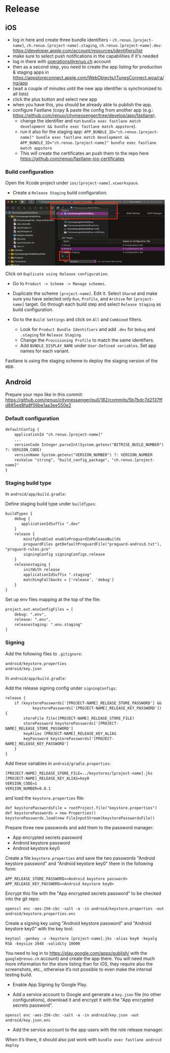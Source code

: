 # Release

## iOS

* log in here and create three bundle identifiers - `ch.renuo.[project-name]`, `ch.renuo.[project-name].staging`, `ch.renuo.[project-name].dev`: <https://developer.apple.com/account/resources/identifiers/list>
* make sure to select push notifications in the capabilities if it's needed
* log in there with operations@renuo.ch account
* then as a second step, you need to create the app listing for production & staging apps in <https://appstoreconnect.apple.com/WebObjects/iTunesConnect.woa/ra/ng/app>
* (wait a couple of minutes until the new app identifier is synchronized to all lists)
* click the plus button and select new app
* when you have this, you should be already able to publish the app.
* configure Fastlane (copy & paste the config from another app (e.g.: <https://github.com/renuo/citymessenger/tree/develop/app/fastlane>),
  * change the identifier and run `bundle exec fastlane match development && bundle exec fastlane match appstore`).
  * run it also for the staging app: `APP_BUNDLE_ID="ch.renuo.[project-name]" bundle exec fastlane match development && APP_BUNDLE_ID="ch.renuo.[project-name]" bundle exec fastlane match appstore`
  * This will create the certificates an push them to the repo here <https://github.com/renuo/fastlane-ios-certificates>

### Build configuration

Open the Xcode project under `ios/[project-name].xcworkspace`.

* Create a `Release Staging` build configuration.

![xcode_configurations](../images/xcode_configurations.png)

Click on `Duplicate using Release configuration`.

* Go to `Product -> Scheme -> Manage schemes`.

* Duplicate the scheme `[project-name]`. Edit it.
Select `Shared` and make sure you have selected only `Run`, `Profile`, and `Archive` for `[project-name]` target.
Go through each build step and select `Release Staging` as build configuration.

* Go to the `Build Settings` and click on `All` and `Combined` filters.
  * Look for `Product Bundle Identifiers` and add `.dev` for `Debug` and `.staging` for `Release Staging`.
  * Change the `Provisioning Profile` to match the same identifiers.
  * Add `BUNDLE_DISPLAY_NAME` under `User-Defined variables`. Set app names for each variant.

Fastlane is using the staging scheme to deploy the staging version of the app.

## Android

Prepare your repo like in this commit: <https://github.com/renuo/citymessenger/pull/182/commits/5b7bdc7d2137ffd885ed8fa8f56be1aa3ee550e2>

### Default configuration

```
defaultConfig {
    applicationId "ch.renuo.[project-name]"
    ...
    versionCode Integer.parseInt(System.getenv("BITRISE_BUILD_NUMBER") ?: VERSION_CODE)
    versionName System.getenv("VERSION_NUMBER") ?: VERSION_NUMBER
    resValue "string", "build_config_package", "ch.renuo.[project-name]"
}
```

### Staging build type

In `android/app/build.gradle`:

Define staging build type under `buildTypes`:

```
buildTypes {
    debug {
       applicationIdSuffix ".dev"
    }
    release {
        minifyEnabled enableProguardInReleaseBuilds
        proguardFiles getDefaultProguardFile("proguard-android.txt"), "proguard-rules.pro"
        signingConfig signingConfigs.release
    }
    releasestaging {
        initWith release
        applicationIdSuffix ".staging"
        matchingFallbacks = ['release', 'debug']
    }
}
```

Set up env files mapping at the top of the file:

```
project.ext.envConfigFiles = [
    debug: ".env",
    release: ".env",
    releasestaging: ".env.staging"
]
```

### Signing

Add the following files to `.gitignore`:
```
android/keystore.properties
android/key.json
```

In `android/app/build.gradle`:

Add the release signing config under `signingConfigs`:
```
release {
    if (keystorePasswords['[PROJECT-NAME]_RELEASE_STORE_PASSWORD'] &&
            keystorePasswords['[PROJECT-NAME]_RELEASE_KEY_PASSWORD']) {
        storeFile file([PROJECT-NAME]_RELEASE_STORE_FILE)
        storePassword keystorePasswords['[PROJECT-NAME]_RELEASE_STORE_PASSWORD']
        keyAlias [PROJECT-NAME]_RELEASE_KEY_ALIAS
        keyPassword keystorePasswords['[PROJECT-NAME]_RELEASE_KEY_PASSWORD']
    }
}
```

Add these variables in `android/gradle.properties`:
```
[PROJECT-NAME]_RELEASE_STORE_FILE=../keystores/[project-name].jks
[PROJECT-NAME]_RELEASE_KEY_ALIAS=key0
VERSION_CODE=1
VERSION_NUMBER=0.0.1
```

and load the `keystore.properties` file:

```
def keystorePasswordsFile = rootProject.file("keystore.properties")
def keystorePasswords = new Properties()
keystorePasswords.load(new FileInputStream(keystorePasswordsFile))
```

Prepare three new passwords and add them to the password manager:

* App encrypted secrets password
* Android keystore password
* Android keystore key0

Create a file `keystore.properties` and save the two passwords "Android keystore password" and "Android keystore key0"
there in the following form:

```
APP_RELEASE_STORE_PASSWORD=<Android keystore password>
APP_RELEASE_KEY_PASSWORD=<Android keystore key0>
```

Encrypt this file with the "App encrypted secrets password" to be checked into the git repo:

```
openssl enc -aes-256-cbc -salt -a -in android/keystore.properties -out android/keystore.properties.enc
```

Create a signing key using "Android keystore password" and "Android keystore key0" with the key tool:

```
keytool -genkey -v -keystore [project-name].jks -alias key0 -keyalg RSA -keysize 2048 -validity 10000
```

You need to log in to <https://play.google.com/apps/publish/> with the `google@renuo.ch` account) and create the app there.
You will need much more information for the store listing than for iOS, they require also the screenshots,
etc., otherwise it’s not possible to even make the internal testing build.

* Enable App Signing by Google Play.

* Add a service account to Google and generate a `key.json` file (no other configurations), download it
and encrypt it with the "App encrypted secrets password".

```
openssl enc -aes-256-cbc -salt -a -in android/key.json -out android/key.json.enc
```

* Add the service account to the app users with the role release manager.

When it’s there, it should also just work with `bundle exec fastlane android deploy`
